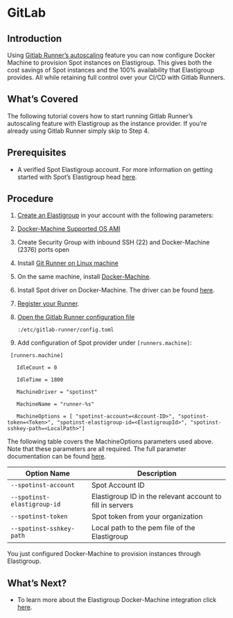 # GitLab

## Introduction

Using [Gitlab Runner’s autoscaling](https://docs.gitlab.com/runner/executors/docker_machine.html) feature you can now configure Docker Machine to provision Spot instances on Elastigroup. This gives both the cost savings of Spot instances and the 100% availability that Elastigroup provides. All while retaining full control over your CI/CD with Gitlab Runners.

## What’s Covered

The following tutorial covers how to start running Gitlab Runner’s autoscaling feature with Elastigroup as the instance provider. If you’re already using Gitlab Runner simply skip to Step 4.

## Prerequisites

- A verified Spot Elastigroup account. For more information on getting started with Spot’s Elastigroup head [here](https://spot.io/products/elastigroup/).

## Procedure

1. [Create an Elastigroup](elastigroup/tutorials/elastigroup-tasks/create-an-elastigroup-from-scratch.md) in your account with the following parameters:
2. [Docker-Machine Supported OS AMI](https://docs.docker.com/machine/drivers/os-base/)
3. Create Security Group with inbound SSH (22) and Docker-Machine (2376) ports open
4. Install [Git Runner on Linux machine](https://docs.gitlab.com/runner/install/index.html)
5. On the same machine, install [Docker-Machine](https://docs.docker.com/machine/install-machine/).
6. Install Spot driver on Docker-Machine. The driver can be found [here](https://github.com/spotinst/docker-machine-driver-spotinst/releases).
7. [Register your Runner](https://docs.gitlab.com/runner/register/index.html#gnu-linux).
8. [Open the Gitlab Runner configuration file](https://docs.gitlab.com/runner/configuration/advanced-configuration.html)

   `:/etc/gitlab-runner/config.toml`

9. Add configuration of Spot provider under `[runners.machine]`:

```
 [runners.machine]
﻿
   IdleCount = 0
﻿
   IdleTime = 1800
﻿
   MachineDriver = "spotinst"
﻿
   MachineName = "runner-%s"
﻿
   MachineOptions = [ "spotinst-account=<Account-ID>", "spotinst-token=<Token>", "spotinst-elastigroup-id=<ElastigroupId>", "spotinst-sshkey-path=<LocalPath>"]
```

The following table covers the MachineOptions parameters used above. Note that these parameters are all required. The full parameter documentation can be found [here](https://github.com/spotinst/docker-machine-driver-spotinst).

| **Option Name**             | **Description**                                           |
| --------------------------- | --------------------------------------------------------- |
| `--spotinst-account`        | Spot Account ID                                           |
| `--spotinst-elastigroup-id` | Elastigroup ID in the relevant account to fill in servers |
| `--spotinst-token`          | Spot token from your organization                         |
| `--spotinst-sshkey-path`    | Local path to the pem file of the Elastigroup             |

You just configured Docker-Machine to provision instances through Elastigroup.

## What’s Next?

- To learn more about the Elastigroup Docker-Machine integration click [here](https://github.com/spotinst/docker-machine-driver-spotinst).
